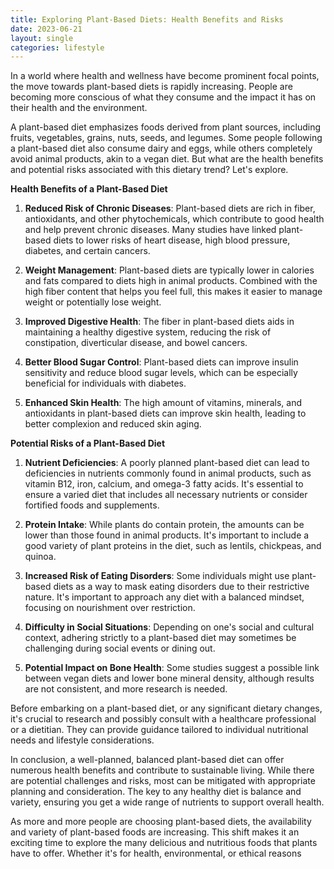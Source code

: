 ```yaml
---
title: Exploring Plant-Based Diets: Health Benefits and Risks
date: 2023-06-21
layout: single
categories: lifestyle
---
```

In a world where health and wellness have become prominent focal points, the move towards plant-based diets is rapidly increasing. People are becoming more conscious of what they consume and the impact it has on their health and the environment.

A plant-based diet emphasizes foods derived from plant sources, including fruits, vegetables, grains, nuts, seeds, and legumes. Some people following a plant-based diet also consume dairy and eggs, while others completely avoid animal products, akin to a vegan diet. But what are the health benefits and potential risks associated with this dietary trend? Let's explore.

**Health Benefits of a Plant-Based Diet**

1. **Reduced Risk of Chronic Diseases**: Plant-based diets are rich in fiber, antioxidants, and other phytochemicals, which contribute to good health and help prevent chronic diseases. Many studies have linked plant-based diets to lower risks of heart disease, high blood pressure, diabetes, and certain cancers.

2. **Weight Management**: Plant-based diets are typically lower in calories and fats compared to diets high in animal products. Combined with the high fiber content that helps you feel full, this makes it easier to manage weight or potentially lose weight.

3. **Improved Digestive Health**: The fiber in plant-based diets aids in maintaining a healthy digestive system, reducing the risk of constipation, diverticular disease, and bowel cancers.

4. **Better Blood Sugar Control**: Plant-based diets can improve insulin sensitivity and reduce blood sugar levels, which can be especially beneficial for individuals with diabetes.

5. **Enhanced Skin Health**: The high amount of vitamins, minerals, and antioxidants in plant-based diets can improve skin health, leading to better complexion and reduced skin aging.

**Potential Risks of a Plant-Based Diet**

1. **Nutrient Deficiencies**: A poorly planned plant-based diet can lead to deficiencies in nutrients commonly found in animal products, such as vitamin B12, iron, calcium, and omega-3 fatty acids. It's essential to ensure a varied diet that includes all necessary nutrients or consider fortified foods and supplements.

2. **Protein Intake**: While plants do contain protein, the amounts can be lower than those found in animal products. It's important to include a good variety of plant proteins in the diet, such as lentils, chickpeas, and quinoa.

3. **Increased Risk of Eating Disorders**: Some individuals might use plant-based diets as a way to mask eating disorders due to their restrictive nature. It's important to approach any diet with a balanced mindset, focusing on nourishment over restriction.

4. **Difficulty in Social Situations**: Depending on one's social and cultural context, adhering strictly to a plant-based diet may sometimes be challenging during social events or dining out.

5. **Potential Impact on Bone Health**: Some studies suggest a possible link between vegan diets and lower bone mineral density, although results are not consistent, and more research is needed.

Before embarking on a plant-based diet, or any significant dietary changes, it's crucial to research and possibly consult with a healthcare professional or a dietitian. They can provide guidance tailored to individual nutritional needs and lifestyle considerations.

In conclusion, a well-planned, balanced plant-based diet can offer numerous health benefits and contribute to sustainable living. While there are potential challenges and risks, most can be mitigated with appropriate planning and consideration. The key to any healthy diet is balance and variety, ensuring you get a wide range of nutrients to support overall health.

As more and more people are choosing plant-based diets, the availability and variety of plant-based foods are increasing. This shift makes it an exciting time to explore the many delicious and nutritious foods that plants have to offer. Whether it's for health, environmental, or ethical reasons